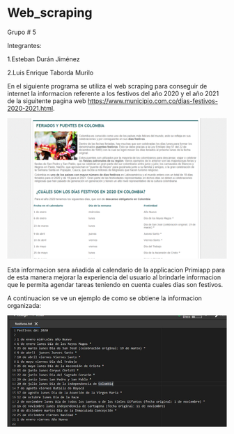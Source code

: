 # Web_scraping

Grupo # 5

Integrantes:

1.Esteban Durán Jiménez 

2.Luis Enrique Taborda Murilo 

En el siguiente programa se utiliza el web scraping para conseguir de internet la informacion referente a los festivos del año 2020 y el año 2021 de la siguitente pagina web https://www.municipio.com.co/dias-festivos-2020-2021.html.

![alt tag](https://github.com/eduran777/Web_scraping/blob/main/Web_scraping/web_scraping.PNG?raw=true)

Esta informacion sera añadida al calendario de la applicacion Primiapp para de esta manera mejorar la experiencia del usuario al brindarle informacion que le permita agendar tareas teniendo en cuenta cuales dias son festivos.

A continuacion se ve un ejemplo de como se obtiene la informacion organizada:

![alt tag](https://github.com/eduran777/Web_scraping/blob/main/Web_scraping/702e03b5-c99e-49b4-80b8-018491874f37.jpeg?raw=true)

